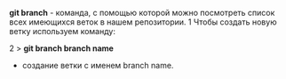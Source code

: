 **git branch** - команда, с помощью которой можно посмотреть список всех имеющихся веток в нашем репозитории. 
1 Чтобы создать новую ветку используем команду:

2 > **git branch branch name**
  - создание ветки с именем branch name. 
